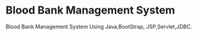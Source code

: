 # Blood Bank Management System
 Blood Bank Management System Using Java,BootStrap, JSP,Servlet,JDBC.
